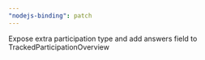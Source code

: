 ```yaml
---
"nodejs-binding": patch
---
```


Expose extra participation type and add answers field to TrackedParticipationOverview

